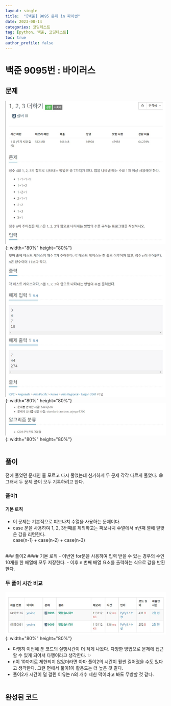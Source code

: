 ```yaml
---
layout: single
title:  "[백준] 9095 문제 in 파이썬"
date: 2023-08-14
categories: 코딩테스트
tag: [python, 백준, 코딩테스트]
toc: true
author_profile: false
---
```


# 백준 9095번 : 바이러스

## 문제
![1](/images/baekjoon/0814/9095/1.jpg){: width="80%" height="80%"}
![2](/images/baekjoon/0814/9095/2.jpg){: width="80%" height="80%"}
![3](/images/baekjoon/0814/9095/3.jpg){: width="80%" height="80%"}
<br><br>

## 풀이
전에 풀었던 문제인 줄 모르고 다시 풀었는데 신기하게 두 문제 각각 다르게 풀었다. 😆<br> 그래서 두 문제 풀이 모두 기록하려고 한다.<br>
### 풀이1
#### 기본 로직
- 이 문제는 기본적으로 피보나치 수열을 사용하는 문제이다.
- case 문을 사용하여 1, 2, 3번째를 제외하고는 피보나치 수열에서 n번째 열에 알맞은 값을 리턴한다.<br>
  case(n-1) + case(n-2) + case(n-3)
<br>
### 풀이2
#### 기본 로직
- 이번엔 for문을 사용하여 입력 받을 수 있는 경우의 수인 10개를 한 배열에 모두 저장한다.
- 이후 n 번째 배열 요소를 출력하는 식으로 값을 반환한다.

### 두 풀이 시간 비교
![4](/images/baekjoon/0814/9095/4.jpg){: width="80%" height="80%"}
- 다행히 이번에 푼 코드의 실행시간이 더 적게 나왔다. 다양한 방법으로 문제에 접근할 수 있게 되어서 다행이라고 생각한다. ✨
- n이 10까지로 제한되지 않았더라면 아마 풀이2의 시간이 훨씬 길어졌을 수도 있다고 생각한다. 그런 면에서 풀이1이 활용도는 더 높은 것 같다.
- 풀이2가 시간이 덜 걸린 이유는 n의 개수 제한 덕이라고 봐도 무방할 것 같다.
<br><br>
## 완성된 코드
<script src="https://gist.github.com/BEANyyy/48ca137065632df748e580ce2305b11b.js"></script>